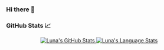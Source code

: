 ### Hi there 👋

<!--
**dolnuea/dolnuea** is a ✨ _special_ ✨ repository because its `README.md` (this file) appears on your GitHub profile.

Here are some ideas to get you started:

- 🔭 I’m currently working on ...
- 🌱 I’m currently learning ...
- 👯 I’m looking to collaborate on ...
- 🤔 I’m looking for help with ...
- 💬 Ask me about ...
- 📫 How to reach me: ...
- 😄 Pronouns: ...
- ⚡ Fun fact: ...
-->

### GitHub Stats 📈
<p align="center">
<a href="https://github.com/dolnuea">
 <img src="https://github-readme-stats.vercel.app/api?username=jeffreyc86&show_icons=true&hide=stars&hide_border=true" alt="Luna's GitHub Stats" />
 <img src="https://github-readme-stats.vercel.app/api/top-langs/?username=jeffreyc86&layout=compact&hide_border=true" alt="Luna's Language Stats" />
</a>
</p>
